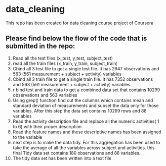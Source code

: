 # data_cleaning
This repo has been created for data cleaning course project of Coursera

## Please find below the flow of the code that is submitted in the repo:

1. Read all the test files (x_test, y_test, subject_test)
2. read all the train files (x_train, y_train, subject_train)
3. Cbind all 3 test file to get a single test file. It has 2947 observations and 563 (561 measurement + subject + activity) variables
4. Cbind all 3 train file to get a single train file. It has 7352 observations and 563 (561 measurement + subject + activity) variables
5. r bind test and train data to get a combined data set that contains 10299 observations and 563 variables
6. Using grep() function find out the columns which contains mean and standard deviation of measurements and subset the data only for those variables. After this step the data set contains 10299 rows and 88 variables
7. Read the activity description file and replace all the numeric activities( 1 to 6) with their proper description
8. Read the feature names and these descriptive names has been assigned to the variable
9. next step is to make the data tidy. For this aggregation has been used to take the average of all the variables across subject and activities. this final Tidy data set contains 180 observations and 88 variables.
10. The tidy data set has been written into a text file